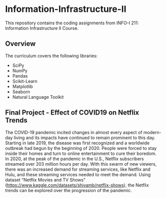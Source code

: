 # Information-Infrastructure-II
This repository contains the coding assignments from INFO-I 211: Information Infrastructure II Course. 

## Overview
The curriculum covers the following libraries:
- SciPy
- NumPy
- Pandas
- Scikit-Learn
- Matplotlib
- Seaborn
- Natural Language Toolkit

## Final Project - Effect of COVID19 on Netflix Trends
The COVID-19 pandemic incited changes in almost every aspect of modern-day living and its impacts have continued to remain prominent to this day. Starting in late 2019, the disease was first recognized and a worldwide outbreak had begun by the beginning of 2020. People were forced to stay inside their homes and turn to online entertainment to cure their boredom. In 2020, at the peak of the pandemic in the U.S., Netflix subscribers streamed over 203 million hours per day. With this swarm of new viewers, there was an increased demand for streaming services, like Netflix and Hulu, and these streaming services needed to meet the demand. Using dataset “Netflix Movies and TV Shows” (https://www.kaggle.com/datasets/shivamb/netflix-shows), the Netflix trends can be explored over the progression of the pandemic.
